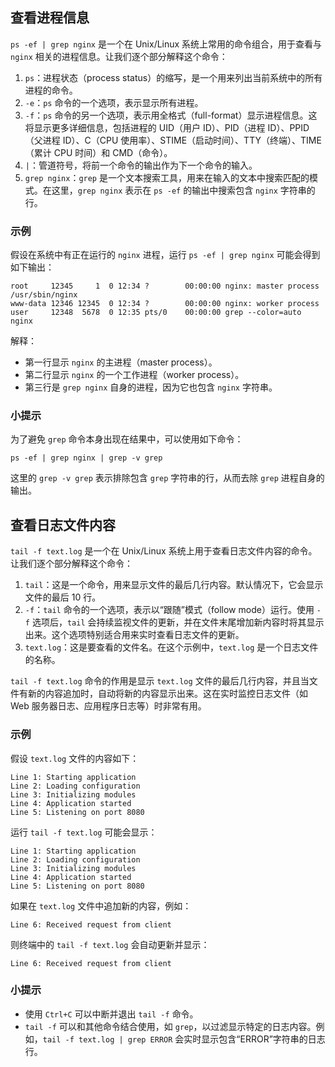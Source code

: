 ## 查看进程信息
`ps -ef | grep nginx` 是一个在 Unix/Linux 系统上常用的命令组合，用于查看与 `nginx` 相关的进程信息。让我们逐个部分解释这个命令：

1. `ps`：进程状态（process status）的缩写，是一个用来列出当前系统中的所有进程的命令。
2. `-e`：`ps` 命令的一个选项，表示显示所有进程。
3. `-f`：`ps` 命令的另一个选项，表示用全格式（full-format）显示进程信息。这将显示更多详细信息，包括进程的 UID（用户 ID）、PID（进程 ID）、PPID（父进程 ID）、C（CPU 使用率）、STIME（启动时间）、TTY（终端）、TIME（累计 CPU 时间）和 CMD（命令）。
4. `|`：管道符号，将前一个命令的输出作为下一个命令的输入。
5. `grep nginx`：`grep` 是一个文本搜索工具，用来在输入的文本中搜索匹配的模式。在这里，`grep nginx` 表示在 `ps -ef` 的输出中搜索包含 `nginx` 字符串的行。


### 示例
假设在系统中有正在运行的 `nginx` 进程，运行 `ps -ef | grep nginx` 可能会得到如下输出：
```
root     12345     1  0 12:34 ?        00:00:00 nginx: master process /usr/sbin/nginx
www-data 12346 12345  0 12:34 ?        00:00:00 nginx: worker process
user     12348  5678  0 12:35 pts/0    00:00:00 grep --color=auto nginx
```

解释：
- 第一行显示 `nginx` 的主进程（master process）。
- 第二行显示 `nginx` 的一个工作进程（worker process）。
- 第三行是 `grep nginx` 自身的进程，因为它也包含 `nginx` 字符串。

### 小提示
为了避免 `grep` 命令本身出现在结果中，可以使用如下命令：
```
ps -ef | grep nginx | grep -v grep
```
这里的 `grep -v grep` 表示排除包含 `grep` 字符串的行，从而去除 `grep` 进程自身的输出。


## 查看日志文件内容
`tail -f text.log` 是一个在 Unix/Linux 系统上用于查看日志文件内容的命令。让我们逐个部分解释这个命令：
1. `tail`：这是一个命令，用来显示文件的最后几行内容。默认情况下，它会显示文件的最后 10 行。
2. `-f`：`tail` 命令的一个选项，表示以“跟随”模式（follow mode）运行。使用 `-f` 选项后，`tail` 会持续监视文件的更新，并在文件末尾增加新内容时将其显示出来。这个选项特别适合用来实时查看日志文件的更新。
3. `text.log`：这是要查看的文件名。在这个示例中，`text.log` 是一个日志文件的名称。

`tail -f text.log` 命令的作用是显示 `text.log` 文件的最后几行内容，并且当文件有新的内容追加时，自动将新的内容显示出来。这在实时监控日志文件（如 Web 服务器日志、应用程序日志等）时非常有用。

### 示例
假设 `text.log` 文件的内容如下：
```
Line 1: Starting application
Line 2: Loading configuration
Line 3: Initializing modules
Line 4: Application started
Line 5: Listening on port 8080
```

运行 `tail -f text.log` 可能会显示：
```
Line 1: Starting application
Line 2: Loading configuration
Line 3: Initializing modules
Line 4: Application started
Line 5: Listening on port 8080
```

如果在 `text.log` 文件中追加新的内容，例如：
```
Line 6: Received request from client
```

则终端中的 `tail -f text.log` 会自动更新并显示：
```
Line 6: Received request from client
```

### 小提示
- 使用 `Ctrl+C` 可以中断并退出 `tail -f` 命令。
- `tail -f` 可以和其他命令结合使用，如 `grep`，以过滤显示特定的日志内容。例如，`tail -f text.log | grep ERROR` 会实时显示包含“ERROR”字符串的日志行。